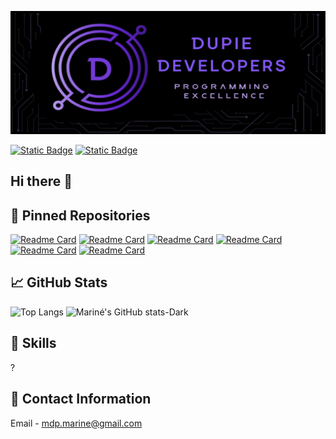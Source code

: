 ![Mariné GitHub Banner](assets/Final_Banner.png)

<a href="https://www.behance.net/marineduplessis">![Static Badge](https://img.shields.io/badge/behance-url?style=for-the-badge&logo=Behance&color=blue)</a>
<a href="https://www.linkedin.com/in/marin%C3%A9-du-plessis-8198a3183/">![Static Badge](https://img.shields.io/badge/LinkedIn-url?style=for-the-badge&logo=linkedIn&color=blue)</a>

## Hi there 👋

## 📌 Pinned Repositories

[![Readme Card](https://github-readme-stats.vercel.app/api/pin/?username=DupieM&repo=duplessismarine_221326_funrun&theme=tokyonight)](https://github.com/DupieM/duplessismarine_221326_funrun)
[![Readme Card](https://github-readme-stats.vercel.app/api/pin/?username=DupieM&repo=DuPlessisMarine_221326_Final_Project&theme=tokyonight)](https://github.com/DupieM/DuPlessisMarine_221326_Final_Project)
[![Readme Card](https://github-readme-stats.vercel.app/api/pin/?username=DupieM&repo=final_project&theme=tokyonight)](https://github.com/DupieM/final_project)
[![Readme Card](https://github-readme-stats.vercel.app/api/pin/?username=DupieM&repo=duplessismarine_221326_finalproject_dv_term3&theme=tokyonight)](https://github.com/DupieM/duplessismarine_221326_finalproject_dv_term3)
[![Readme Card](https://github-readme-stats.vercel.app/api/pin/?username=DupieM&repo=duplessismarine_221326_dv-200_term4&theme=tokyonight)](https://github.com/DupieM/duplessismarine_221326_dv-200_term4)
[![Readme Card](https://github-readme-stats.vercel.app/api/pin/?username=DupieM&repo=DuPlessisMarine_221326_DV300_T_Galactic_Getaways_App&theme=tokyonight)](https://github.com/DupieM/DuPlessisMarine_221326_DV300_T_Galactic_Getaways_App)

## 📈 GitHub Stats

![Top Langs](https://github-readme-stats.vercel.app/api/top-langs/?username=DupieM&langs_count=9&theme=tokyonight)
![Mariné's GitHub stats-Dark](https://github-readme-stats.vercel.app/api?username=DupieM&show_icons=true&theme=tokyonight)

## 💼 Skills

?

## 📧 Contact Information

Email - mdp.marine@gmail.com

